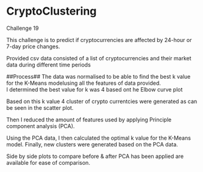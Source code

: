# CryptoClustering
Challenge 19

This challenge is to predict if cryptocurrencies are affected by 24-hour or 7-day price changes.

Provided csv data consisted of a list of cryptocurrencies and their market data during different time periods

##Process##
The data was normalised to be able to find the best k value for the K-Means modelusing all the features of data provided.  
I determined the best value for k was 4 based ont he Elbow curve plot

Based on this k value 4 cluster of crypto currentcies were generated as can be seen in the scatter plot.


Then I reduced the amount of features used by applying Principle component analysis (PCA).

Using the PCA data, I then calculated the optimal k value for the K-Means model.
Finally, new clusters were generated based on the PCA data.


Side by side plots to compare before & after PCA has been applied are available for ease of comparison.
